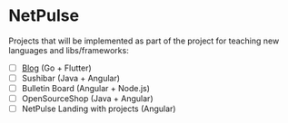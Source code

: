 # NetPulse
Projects that will be implemented as part of the project for teaching new languages and libs/frameworks:

- [ ] [Blog](https://github.com/NetPulseProjects/Blog) (Go + Flutter)
- [ ] Sushibar (Java + Angular)
- [ ] Bulletin Board (Angular + Node.js)
- [ ] OpenSourceShop (Java + Angular)
- [ ] NetPulse Landing with projects (Angular)
